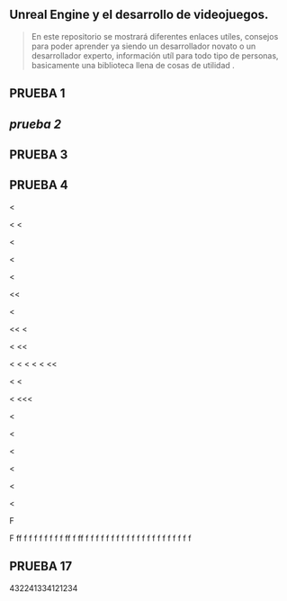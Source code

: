 ## **Unreal Engine y el desarrollo de videojuegos.**
> En este repositorio se mostrará diferentes enlaces utíles, consejos para poder aprender ya siendo un desarrollador novato o un desarrollador experto, información utíl para todo tipo de personas, basicamente una biblioteca llena de cosas de utilidad .

## PRUEBA 1
## *prueba 2*

## PRUEBA 3

## __PRUEBA 4__


<

<
<

<


<

<

<<

<

<<
<

<
<<

<
<
<
<
<
<<

<
<

<
<<<

<

<


<

<

<

<

F

F
ff
f
f
f
f
f
f
f
f
ff
f
ff
f
f
f
f
f
f
f
f
f
f
f
f
f
f
f
f
f
f
f
f
f

## PRUEBA 17















432241334121234
